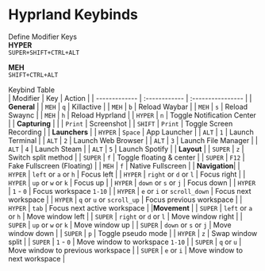 # Hyprland Keybinds  
Define Modifier Keys  
**HYPER**  
`SUPER+SHIFT+CTRL+ALT`  

**MEH**  
`SHIFT+CTRL+ALT` 

Keybind Table  
| Modifier      | Key                           | Action                            |
| ------------- | :------------                 | :----------------                 |
| **General**   |
| `MEH`         | `q`                           | Killactive                        |
| `MEH`         | `b`                           | Reload Waybar                     |
| `MEH`         | `s`                           | Reload Swaync                     |
| `MEH`         | `h`                           | Reload Hyprland                   |
| `HYPER`       | `n`                           | Toggle Notification Center        |
| **Capturing** |
|               | `Print`                       | Screenshot                        |
| `SHIFT`       | `Print`                       | Toggle Screen Recording           |
| **Launchers** |
| `HYPER`       | `Space`                       | App Launcher                      |
| `ALT`         | `1`                           | Launch Terminal                   |
| `ALT`         | `2`                           | Launch Web Browser                |
| `ALT`         | `3`                           | Launch File Manager               |
| `ALT`         | `4`                           | Launch Steam                      |
| `ALT`         | `5`                           | Launch Spotify                    |
| **Layout**    |
| `SUPER`       | `z`                           | Switch split method               |
| `SUPER`       | `f`                           | Toggle floating & center          |
| `SUPER`       | `F12`                         | Fake Fullscreen (Floating)        |
| `MEH`         | `f`                           | Native Fullscreen                 |
| **Navigation**|
| `HYPER`       | `left` or `a` or `h`          | Focus left                        |
| `HYPER`       | `right` or `d` or `l`         | Focus right                       |
| `HYPER`       | `up` or `w` or `k`            | Focus up                          |
| `HYPER`       | `down` or `s` or `j`          | Focus down                        |
| `HYPER`       | `1` - `0`                     | Focus workspace `1-10`            |
| `HYPER`       | `e` or `i` or `scroll_down`   | Focus next workspace              |
| `HYPER`       | `q` or `u` or `scroll_up`     | Focus previous workspace          |
| `HYPER`       | `tab`                         | Focus next active workspace       |
|**Movement**   |
| `SUPER`       | `left` or `a` or `h`          | Move window left                  |
| `SUPER`       | `right` or `d` or `l`         | Move window right                 |
| `SUPER`       | `up` or `w` or `k`            | Move window up                    |
| `SUPER`       | `down` or `s` or `j`          | Move window down                  |
| `SUPER`       | `p`                           | Toggle pseudo mode                | 
| `HYPER`       | `z`                           | Swap window split                 |
| `SUPER`       | `1` - `0`                     | Move window to workspace `1-10`   |
| `SUPER`       | `q` or `u`                    | Move window to previous workspace |
| `SUPER`       | `e` or `i`                    | Move window to next workspace     |
